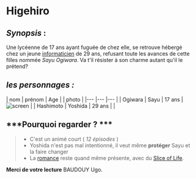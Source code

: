# Higehiro

## ***Synopsis*** : 

Une lycéenne de 17 ans ayant fuguée de chez elle, se retrouve hébergé chez un jeune [informaticien](https://fr.wikipedia.org/wiki/Informaticien)  de 29 ans, refusant toute les avances de cette filles nommée *Sayu Ogiwara*. Va t'il résister à son charme autant qu'il le prétend? 

## ***les personnages :***

| nom | prénom | Age | | photo |
|--- |--- |--- |
| Ogiwara | Sayu | 17 ans | ![screen](téléchargement(1).jfif) |
| Hashimoto | Yoshida | 29 ans | |

## ***Pourquoi regarder ? ***

>* C'est un animé court ( *12 épisodes* ) 
>* Yoshida n'est pas mal intentionné, il veut même **protéger** Sayu et la faire changer
>* La [romance](https://fr.wikipedia.org/wiki/Romance_(genre_litt%C3%A9raire)) reste quand même présente, avec du [Slice of Life](https://en.wikipedia.org/wiki/Slice_of_life).


**Merci de votre lecture**
BAUDOUY Ugo.



